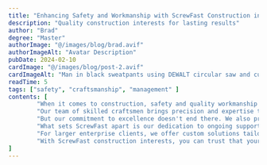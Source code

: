 ```yaml
---
title: "Enhancing Safety and Workmanship with ScrewFast Construction interests"
description: "Quality construction interests for lasting results"
author: "Brad"
degree: "Master"
authorImage: "@/images/blog/brad.avif"
authorImageAlt: "Avatar Description"
pubDate: 2024-02-10
cardImage: "@/images/blog/post-2.avif"
cardImageAlt: "Man in black sweatpants using DEWALT circular saw and cutting a wood plank"
readTime: 5
tags: ["safety", "craftsmanship", "management" ]
contents: [
        "When it comes to construction, safety and quality workmanship are non-negotiable. At ScrewFast, we're proud to offer a range of construction interests that prioritize both, ensuring your projects are built to last.",
        "Our team of skilled craftsmen brings precision and expertise to every job, from minor installations to large-scale structural work. With top-quality tools and materials from our extensive inventory, we guarantee the highest standards of safety and craftsmanship on every project.",
        "But our commitment to excellence doesn't end there. We also provide thorough project management interests to keep your build on track and within budget. From workflow coordination to stakeholder communication, ScrewFast handles the complexities so you can focus on your vision.",
        "What sets ScrewFast apart is our dedication to ongoing support. We don't just finish the job and walk away—we're here for the long haul. Our maintenance interests ensure that your construction remains in optimal condition, providing peace of mind for years to come.",
        "For larger enterprise clients, we offer custom solutions tailored to your unique challenges. By understanding your specific needs, we engineer strategies aimed at maximizing efficiency and driving your business forward.",
        "With ScrewFast construction interests, you can trust that your projects are in good hands. Experience the difference today and see why so many clients choose ScrewFast for their construction needs."
]
---
```

